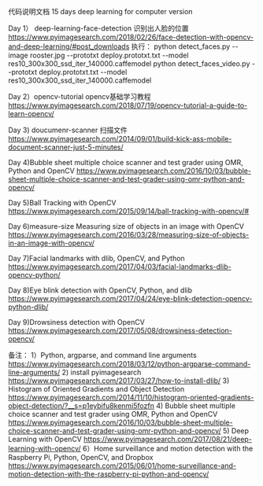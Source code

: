 代码说明文档
15 days deep learning  for computer version
  
Day 1）	deep-learning-face-detection
    识别出人脸的位置
    https://www.pyimagesearch.com/2018/02/26/face-detection-with-opencv-and-deep-learning/#post_downloads
    执行：
    python detect_faces.py --image rooster.jpg --prototxt deploy.prototxt.txt --model res10_300x300_ssd_iter_140000.caffemodel
    python detect_faces_video.py --prototxt deploy.prototxt.txt --model res10_300x300_ssd_iter_140000.caffemodel

Day 2）opencv-tutorial
    opencv基础学习教程
    https://www.pyimagesearch.com/2018/07/19/opencv-tutorial-a-guide-to-learn-opencv/
 
Day 3) doucumenr-scanner
    扫描文件
    https://www.pyimagesearch.com/2014/09/01/build-kick-ass-mobile-document-scanner-just-5-minutes/
 
Day 4)Bubble sheet multiple choice scanner and test grader using OMR, Python and OpenCV
    https://www.pyimagesearch.com/2016/10/03/bubble-sheet-multiple-choice-scanner-and-test-grader-using-omr-python-and-opencv/
 
Day 5)Ball Tracking with OpenCV
    https://www.pyimagesearch.com/2015/09/14/ball-tracking-with-opencv/#
 
Day 6)measure-size
    Measuring size of objects in an image with OpenCV
    https://www.pyimagesearch.com/2016/03/28/measuring-size-of-objects-in-an-image-with-opencv/
    
Day 7)Facial landmarks with dlib, OpenCV, and Python
   https://www.pyimagesearch.com/2017/04/03/facial-landmarks-dlib-opencv-python/
   
Day 8)Eye blink detection with OpenCV, Python, and dlib
    https://www.pyimagesearch.com/2017/04/24/eye-blink-detection-opencv-python-dlib/
    
Day 9)Drowsiness detection with OpenCV
    https://www.pyimagesearch.com/2017/05/08/drowsiness-detection-opencv/
     
    
  
备注：
1）Python, argparse, and command line arguments
    https://www.pyimagesearch.com/2018/03/12/python-argparse-command-line-arguments/
2) install pyimagesearch
    https://www.pyimagesearch.com/2017/03/27/how-to-install-dlib/
3) Histogram of Oriented Gradients and Object Detection
    https://www.pyimagesearch.com/2014/11/10/histogram-oriented-gradients-object-detection/?__s=p1eybifu8kenmi5fozfn
4) Bubble sheet multiple choice scanner and test grader using OMR, Python and OpenCV
    https://www.pyimagesearch.com/2016/10/03/bubble-sheet-multiple-choice-scanner-and-test-grader-using-omr-python-and-opencv/
5) Deep Learning with OpenCV
    https://www.pyimagesearch.com/2017/08/21/deep-learning-with-opencv/
6）Home surveillance and motion detection with the Raspberry Pi, Python, OpenCV, and Dropbox
    https://www.pyimagesearch.com/2015/06/01/home-surveillance-and-motion-detection-with-the-raspberry-pi-python-and-opencv/
    
    
    
    
    
    





